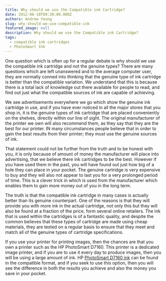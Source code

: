 ```yaml
---
title: Why should we use the Compatible ink Cartridge?
date: 2012-06-18T09:30:00.000Z
authors: Andrew Yeung
slug: why-should-we-use-compatible-ink
featured_image: null
description: Why should we use the Compatible ink Cartridge?
tags:
  - compatible ink cartridges
  - PhotoSmart Ink
---
```

One question which is often up for a regular debate is why should we use the compatible ink cartridge and not the genuine types? There are many questions which are left unanswered and to the average computer user, they are normally conned into thinking that the genuine type of ink cartridge is better than the compatible variation. We understand that this is because there is a total lack of knowledge out there available for people to read, and find out just what the compatible sources of ink are capable of achieving.

We see advertisements everywhere we go which show the genuine ink cartridge in use, and if you have ever noticed in all the major stores that you shop in, it is the genuine types of ink cartridge that are placed conveniently on the shelves, directly within our line of sight. The original manufacturer of the printer we own will also recommend them, as they say that they are the best for our printer. IN many circumstances people believe that in order to gain the best results from their printer; they must use the genuine sources of ink.

That statement could not be further from the truth and to be honest with you, it is only because of amount of money the manufacturer will place into advertising, that we believe there ink cartridges to be the best. However if you have used them in the past, you will have found out just how big of a hole they can place in your pocket. The genuine cartridge is very expensive to buy and they will also not appear to last you for a very prolonged period of time. This is a clever trick in which is used from the manufacturer which enables them to gain more money out of you in the long term.

The truth is that the compatible ink cartridge in many cases is actually better than its genuine counterpart. One of the reasons is that they will provide you with more ink in the actual cartridge, not only this but they will also be found at a fraction of the price, form several online retailers. The ink that is used within the cartridges is of a fantastic quality, and despite the common believes that these types of cartridge are made using cheap materials, they are tested on a regular basis to ensure that they meet and match all of the genuine types of cartridge specifications.

If you use your printer for printing images, then the chances are that you own a printer such as the HP PhotoSmart D7160. This printer is a dedicated image printer, and if you are to use it every day to produce images, then you will be using a large amount of ink. HP [PhotoSmart D7160 ink](https://www.comboink.com/hp-photosmart-d7160-ink-cartridges) can be found in the compatible format, and if you seek to use this option, then you will see the difference in both the results you achieve and also the money you save in your pocket.